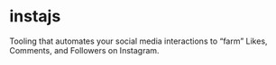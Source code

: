 # instajs
Tooling that automates your social media interactions to “farm” Likes, Comments, and Followers on Instagram.
